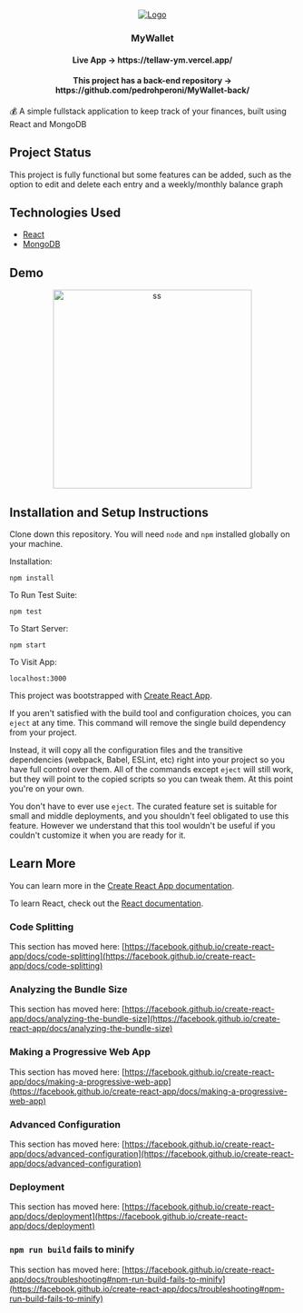 <br />
<p align="center">
  <a href="https://github.com/pedrohperoni/MyWallet-front">
    <img src="https://raw.githubusercontent.com/pedrohperoni/MyWallet-front/main/github/logo.png" alt="Logo">

  </a>
  
  <h3 align="center">MyWallet</h3>
  <h4 align="center">Live App -> https://tellaw-ym.vercel.app/ </h4>
  <h4 align="center">This project has a back-end repository -> https://github.com/pedrohperoni/MyWallet-back/</h4>
  
 💰 A simple fullstack application to keep track of your finances, built using React and MongoDB

## Project Status
This project is fully functional but some features can be added, such as the option to edit and delete each entry and a weekly/monthly balance graph

## Technologies Used

* [React](https://reactjs.org/)
* [MongoDB](https://www.mongodb.com/)


## Demo
<p float="left" align="center">
<img src="https://raw.githubusercontent.com/pedrohperoni/MyWallet-front/main/github/mywallet.gif" alt="ss" height="350">
</p>


## Installation and Setup Instructions

Clone down this repository. You will need `node` and `npm` installed globally on your machine.  

Installation:

`npm install`  

To Run Test Suite:  

`npm test`  

To Start Server:

`npm start`  

To Visit App:

`localhost:3000` 

This project was bootstrapped with [Create React App](https://github.com/facebook/create-react-app).

If you aren't satisfied with the build tool and configuration choices, you can `eject` at any time. This command will remove the single build dependency from your project.

Instead, it will copy all the configuration files and the transitive dependencies (webpack, Babel, ESLint, etc) right into your project so you have full control over them. All of the commands except `eject` will still work, but they will point to the copied scripts so you can tweak them. At this point you're on your own.

You don't have to ever use `eject`. The curated feature set is suitable for small and middle deployments, and you shouldn't feel obligated to use this feature. However we understand that this tool wouldn't be useful if you couldn't customize it when you are ready for it.

## Learn More

You can learn more in the [Create React App documentation](https://facebook.github.io/create-react-app/docs/getting-started).

To learn React, check out the [React documentation](https://reactjs.org/).

### Code Splitting

This section has moved here: [https://facebook.github.io/create-react-app/docs/code-splitting](https://facebook.github.io/create-react-app/docs/code-splitting)

### Analyzing the Bundle Size

This section has moved here: [https://facebook.github.io/create-react-app/docs/analyzing-the-bundle-size](https://facebook.github.io/create-react-app/docs/analyzing-the-bundle-size)

### Making a Progressive Web App

This section has moved here: [https://facebook.github.io/create-react-app/docs/making-a-progressive-web-app](https://facebook.github.io/create-react-app/docs/making-a-progressive-web-app)

### Advanced Configuration

This section has moved here: [https://facebook.github.io/create-react-app/docs/advanced-configuration](https://facebook.github.io/create-react-app/docs/advanced-configuration)

### Deployment

This section has moved here: [https://facebook.github.io/create-react-app/docs/deployment](https://facebook.github.io/create-react-app/docs/deployment)

### `npm run build` fails to minify

This section has moved here: [https://facebook.github.io/create-react-app/docs/troubleshooting#npm-run-build-fails-to-minify](https://facebook.github.io/create-react-app/docs/troubleshooting#npm-run-build-fails-to-minify)
